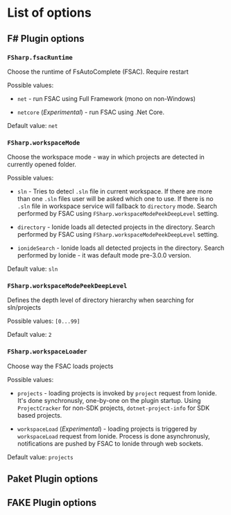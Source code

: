 # List of options

## F# Plugin options

### `FSharp.fsacRuntime`

Choose the runtime of FsAutoComplete (FSAC). Require restart

Possible values:

* `net` - run FSAC using Full Framework (mono on non-Windows)

* `netcore` (*Experimental*) - run FSAC using .Net Core.

Default value: `net`

### `FSharp.workspaceMode`

Choose the workspace mode - way in which projects are detected in currently opened folder.

Possible values:

* `sln` - Tries to detecl `.sln` file in current workspace. If there are more than one `.sln` files user will be asked which one to use. If there is no `.sln` file in workspace service will fallback to `directory` mode. Search performed by FSAC using `FSharp.workspaceModePeekDeepLevel` setting.

* `directory` - Ionide loads all detected projects in the directory. Search performed by FSAC using `FSharp.workspaceModePeekDeepLevel` setting.

* `ionideSearch` - Ionide loads all detected projects in the directory. Search performed by Ionide - it was default mode pre-3.0.0 version.

Default value: `sln`

### `FSharp.workspaceModePeekDeepLevel`

Defines the depth level of directory hierarchy when searching for sln/projects

Possible values: `[0...99]`

Default value: `2`

### `FSharp.workspaceLoader`

Choose way the FSAC loads projects

Possible values:

* `projects` - loading projects is invoked by `project` request from Ionide. It's done synchronusly, one-by-one on the plugin startup. Using `ProjectCracker` for non-SDK projects, `dotnet-project-info` for SDK based projects.

* `workspaceLoad` (*Experimental*) - loading projects is triggered by `workspaceLoad` request from Ionide. Process is done asynchronusly, notifications are pushed by FSAC to Ionide through web sockets.

Default value: `projects`

## Paket Plugin options

## FAKE Plugin options